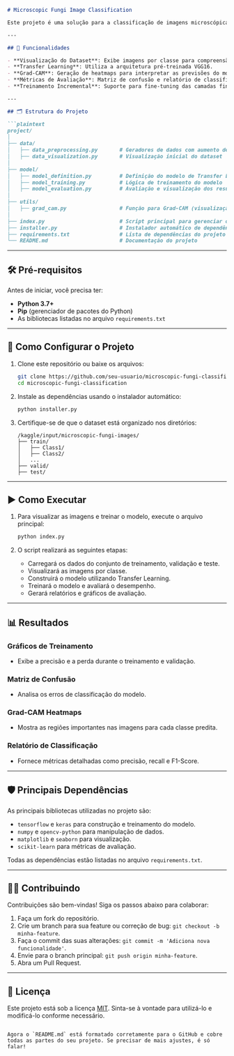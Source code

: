 ```markdown
# Microscopic Fungi Image Classification

Este projeto é uma solução para a classificação de imagens microscópicas de fungos utilizando **Transfer Learning** com o modelo **VGG16**. Ele abrange etapas como pré-processamento de dados, treinamento do modelo, avaliação e visualização dos resultados.

---

## 🚀 Funcionalidades

- **Visualização do Dataset**: Exibe imagens por classe para compreensão inicial dos dados.
- **Transfer Learning**: Utiliza a arquitetura pré-treinada VGG16.
- **Grad-CAM**: Geração de heatmaps para interpretar as previsões do modelo.
- **Métricas de Avaliação**: Matriz de confusão e relatório de classificação.
- **Treinamento Incremental**: Suporte para fine-tuning das camadas finais da VGG16.

---

## 🗂️ Estrutura do Projeto

```plaintext
project/
│
├── data/
│   ├── data_preprocessing.py       # Geradores de dados com aumento de dados
│   ├── data_visualization.py       # Visualização inicial do dataset
│
├── model/
│   ├── model_definition.py         # Definição do modelo de Transfer Learning
│   ├── model_training.py           # Lógica de treinamento do modelo
│   ├── model_evaluation.py         # Avaliação e visualização dos resultados
│
├── utils/
│   ├── grad_cam.py                 # Função para Grad-CAM (visualização de heatmaps)
│
├── index.py                        # Script principal para gerenciar o fluxo do projeto
├── installer.py                    # Instalador automático de dependências
├── requirements.txt                # Lista de dependências do projeto
└── README.md                       # Documentação do projeto
```

---

## 🛠️ Pré-requisitos

Antes de iniciar, você precisa ter:

- **Python 3.7+**
- **Pip** (gerenciador de pacotes do Python)
- As bibliotecas listadas no arquivo `requirements.txt`

---

## 🔧 Como Configurar o Projeto

1. Clone este repositório ou baixe os arquivos:

   ```bash
   git clone https://github.com/seu-usuario/microscopic-fungi-classification.git
   cd microscopic-fungi-classification
   ```

2. Instale as dependências usando o instalador automático:

   ```bash
   python installer.py
   ```

3. Certifique-se de que o dataset está organizado nos diretórios:

   ```plaintext
   /kaggle/input/microscopic-fungi-images/
   ├── train/
   │   ├── Class1/
   │   ├── Class2/
   │   ...
   ├── valid/
   ├── test/
   ```

---

## ▶️ Como Executar

1. Para visualizar as imagens e treinar o modelo, execute o arquivo principal:

   ```bash
   python index.py
   ```

2. O script realizará as seguintes etapas:

   - Carregará os dados do conjunto de treinamento, validação e teste.
   - Visualizará as imagens por classe.
   - Construirá o modelo utilizando Transfer Learning.
   - Treinará o modelo e avaliará o desempenho.
   - Gerará relatórios e gráficos de avaliação.

---

## 📊 Resultados

### Gráficos de Treinamento
- Exibe a precisão e a perda durante o treinamento e validação.

### Matriz de Confusão
- Analisa os erros de classificação do modelo.

### Grad-CAM Heatmaps
- Mostra as regiões importantes nas imagens para cada classe predita.

### Relatório de Classificação
- Fornece métricas detalhadas como precisão, recall e F1-Score.

---

## 🛡️ Principais Dependências

As principais bibliotecas utilizadas no projeto são:

- `tensorflow` e `keras` para construção e treinamento do modelo.
- `numpy` e `opencv-python` para manipulação de dados.
- `matplotlib` e `seaborn` para visualização.
- `scikit-learn` para métricas de avaliação.

Todas as dependências estão listadas no arquivo `requirements.txt`.

---

## 👩‍💻 Contribuindo

Contribuições são bem-vindas! Siga os passos abaixo para colaborar:

1. Faça um fork do repositório.
2. Crie um branch para sua feature ou correção de bug: `git checkout -b minha-feature`.
3. Faça o commit das suas alterações: `git commit -m 'Adiciona nova funcionalidade'`.
4. Envie para o branch principal: `git push origin minha-feature`.
5. Abra um Pull Request.

---

## 📄 Licença

Este projeto está sob a licença [MIT](LICENSE). Sinta-se à vontade para utilizá-lo e modificá-lo conforme necessário.
```

Agora o `README.md` está formatado corretamente para o GitHub e cobre todas as partes do seu projeto. Se precisar de mais ajustes, é só falar!